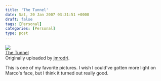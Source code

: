 ```yaml
---
title: 'The Tunnel'
date: Sat, 20 Jan 2007 03:31:51 +0000
draft: false
tags: [Personal]
categories: [Personal]
type: post
---
```


[![](http://farm1.static.flickr.com/27/41593248_cb9516978a_m.jpg)](http://www.flickr.com/photos/jmrodri/41593248/ "photo sharing")  
[The Tunnel](http://www.flickr.com/photos/jmrodri/41593248/)  
Originally uploaded by [jmrodri](http://www.flickr.com/people/jmrodri/).

This is one of my favorite pictures. I wish I could've gotten more light on Marco's face, but I think it turned out really good.